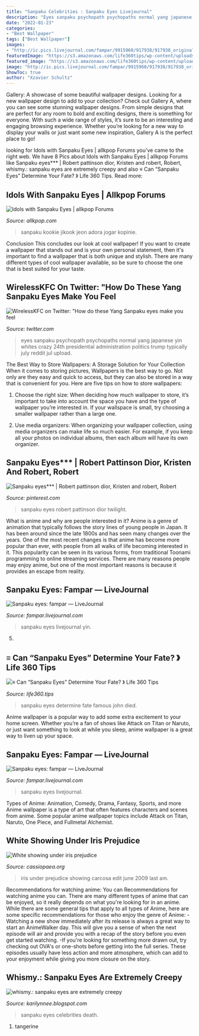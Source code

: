 ```yaml
---
title: "Sanpaku Celebrities : Sanpaku Eyes Livejournal"
description: "Eyes sanpaku psychopath psychopaths normal yang japanese yin whites crazy 24th presidential administration politics trump typically july reddit jul upload"
date: "2022-01-23"
categories:
- "Best Wallpaper"
tags: ["Best Wallpaper"]
images:
- "http://ic.pics.livejournal.com/fampar/9915960/917938/917938_original.jpg"
featuredImage: "https://s3.amazonaws.com/life360tips/wp-content/uploads/2018/03/John-Lennon-1000x750.jpg"
featured_image: "https://s3.amazonaws.com/life360tips/wp-content/uploads/2018/03/John-Lennon-1000x750.jpg"
image: "http://ic.pics.livejournal.com/fampar/9915960/917938/917938_original.jpg"
ShowToc: true
author: "Xzavier Schultz"
---
```



Gallery: A showcase of some beautiful wallpaper designs.
Looking for a new wallpaper design to add to your collection? Check out Gallery A, where you can see some stunning wallpaper designs. From simple designs that are perfect for any room to bold and exciting designs, there is something for everyone. With such a wide range of styles, it’s sure to be an interesting and engaging browsing experience. Whether you’re looking for a new way to display your walls or just want some new inspiration, Gallery A is the perfect place to go!
		
		
		
		
		
		
		
	

		
looking for Idols with Sanpaku Eyes | allkpop Forums you've came to the right web. We have 8 Pics about Idols with Sanpaku Eyes | allkpop Forums like Sanpaku eyes*** | Robert pattinson dior, Kristen and robert, Robert, whismy.: sanpaku eyes are extremely creepy and also ≡ Can “Sanpaku Eyes” Determine Your Fate? 》 Life 360 Tips. Read more:
		
    
## Idols With Sanpaku Eyes | Allkpop Forums

<img loading=lazy src="https://thumbs.gfycat.com/GenerousIllIcefish-small.gif" onerror="this.onerror=null;this.src='https://tse3.mm.bing.net/th?id=OIP._5ftm5bX1GUdPq8YwiBWiwHaEg&amp;pid=15.1';" alt="Idols with Sanpaku Eyes | allkpop Forums">

_Source: allkpop.com_

>sanpaku kookie jikook jeon adora jogar kopinie. 

	

Conclusion
This concludes our look at cool wallpaper! If you want to create a wallpaper that stands out and is your own personal statement, then it's important to find a wallpaper that is both unique and stylish. There are many different types of cool wallpaper available, so be sure to choose the one that is best suited for your taste.

    
## WirelessKFC On Twitter: &quot;How Do These Yang Sanpaku Eyes Make You Feel

<img loading=lazy src="https://pbs.twimg.com/media/DhI6OfXWAAMo0YS.jpg" onerror="this.onerror=null;this.src='https://tse4.mm.bing.net/th?id=OIP.iD4uvxJgeMST_8DmKqzsCQHaH6&amp;pid=15.1';" alt="WirelessKFC on Twitter: &quot;How do these Yang Sanpaku eyes make you feel">

_Source: twitter.com_

>eyes sanpaku psychopath psychopaths normal yang japanese yin whites crazy 24th presidential administration politics trump typically july reddit jul upload. 

	

The Best Way to Store Wallpapers: A Storage Solution for Your Collection
When it comes to storing pictures, Wallpapers is the best way to go. Not only are they easy and quick to access, but they can also be stored in a way that is convenient for you. Here are five tips on how to store wallpapers:
1) Choose the right size: When deciding how much wallpaper to store, it’s important to take into account the space you have and the type of wallpaper you’re interested in. If your wallspace is small, try choosing a smaller wallpaper rather than a large one.

2) Use media organizers: When organizing your wallpaper collection, using media organizers can make life so much easier. For example, if you keep all your photos on individual albums, then each album will have its own organizer.

    
## Sanpaku Eyes*** | Robert Pattinson Dior, Kristen And Robert, Robert

<img loading=lazy src="https://i.pinimg.com/originals/13/1b/3a/131b3a0495b151001fb6180cddf10d39.jpg" onerror="this.onerror=null;this.src='https://tse3.mm.bing.net/th?id=OIP.EQ9Bl_0V_CozgzXEXV8eggAAAA&amp;pid=15.1';" alt="Sanpaku eyes*** | Robert pattinson dior, Kristen and robert, Robert">

_Source: pinterest.com_

>sanpaku eyes robert pattinson dior twilight. 

	

What is anime and why are people interested in it?
Anime is a genre of animation that typically follows the story lines of young people in Japan. It has been around since the late 1800s and has seen many changes over the years. One of the most recent changes is that anime has become more popular than ever, with people from all walks of life becoming interested in it. This popularity can be seen in its various forms, from traditional Toonami programming to online streaming services. There are many reasons people may enjoy anime, but one of the most important reasons is because it provides an escape from reality.

    
## Sanpaku Eyes: Fampar — LiveJournal

<img loading=lazy src="http://ic.pics.livejournal.com/fampar/9915960/920600/920600_original.jpg" onerror="this.onerror=null;this.src='https://tse1.mm.bing.net/th?id=OIP.jXAcvGvcbu2gebc851GPrQHaC3&amp;pid=15.1';" alt="Sanpaku eyes: fampar — LiveJournal">

_Source: fampar.livejournal.com_

>sanpaku eyes livejournal yin. 

	

5.

    
## ≡ Can “Sanpaku Eyes” Determine Your Fate? 》 Life 360 Tips

<img loading=lazy src="https://s3.amazonaws.com/life360tips/wp-content/uploads/2018/03/John-Lennon-1000x750.jpg" onerror="this.onerror=null;this.src='https://tse1.mm.bing.net/th?id=OIP.BJwve5yCm8bTkyr5HWR1XwHaFj&amp;pid=15.1';" alt="≡ Can “Sanpaku Eyes” Determine Your Fate? 》 Life 360 Tips">

_Source: life360.tips_

>sanpaku eyes determine fate famous john died. 

	

Anime wallpaper is a popular way to add some extra excitement to your home screen. Whether you’re a fan of shows like Attack on Titan or Naruto, or just want something to look at while you sleep, anime wallpaper is a great way to liven up your space.

    
## Sanpaku Eyes: Fampar — LiveJournal

<img loading=lazy src="http://ic.pics.livejournal.com/fampar/9915960/917938/917938_original.jpg" onerror="this.onerror=null;this.src='https://tse1.mm.bing.net/th?id=OIP.yoBIFXwzl4bAuNAkXQEBxAHaJ4&amp;pid=15.1';" alt="Sanpaku eyes: fampar — LiveJournal">

_Source: fampar.livejournal.com_

>sanpaku eyes livejournal. 

	

Types of Anime: Animation, Comedy, Drama, Fantasy, Sports, and more
Anime wallpaper is a type of art that often features characters and scenes from anime. Some popular anime wallpaper topics include Attack on Titan, Naruto, One Piece, and Fullmetal Alchemist.

    
## White Showing Under Iris Prejudice

<img loading=lazy src="http://4.bp.blogspot.com/_sASGYLkBNCU/STFEuNoI6hI/AAAAAAAABsw/j3zw0oVtvhE/s400/people-001-dec08-08.jpg" onerror="this.onerror=null;this.src='https://tse1.mm.bing.net/th?id=OIP.Uv1aYgJZiOLBb86HXolS8AAAAA&amp;pid=15.1';" alt="White showing under iris prejudice">

_Source: cassiopaea.org_

>iris under prejudice showing carcosa edit june 2009 last am. 

	

Recommendations for watching anime: You can
Recommendations for watching anime you can. There are many different types of anime that can be enjoyed, so it really depends on what you're looking for in an anime. While there are some general tips that apply to all types of Anime, here are some specific recommendations for those who enjoy the genre of Anime: 
-Watching a new show immediately after its release is always a great way to start an AnimeWalker day. This will give you a sense of when the next episode will air and provide you with a recap of the story before you even get started watching. 
-If you're looking for something more drawn out, try checking out OVA's or one-shots before getting into the full series. These episodes usually have less action and more atmosphere, which can add to your enjoyment while giving you more closure on the story.

    
## Whismy.: Sanpaku Eyes Are Extremely Creepy

<img loading=lazy src="http://4.bp.blogspot.com/_cIxQ5GFtaCA/SkgbH6j6JxI/AAAAAAAAAA4/-262HNoqrys/s320/audrina-paridge-b.jpg" onerror="this.onerror=null;this.src='https://tse1.mm.bing.net/th?id=OIP.uZdkpBalJlH3rqnyZaOZMgHaLO&amp;pid=15.1';" alt="whismy.: sanpaku eyes are extremely creepy">

_Source: karilynnee.blogspot.com_

>sanpaku eyes celebrities death. 

	

1. tangerine 

